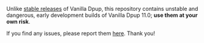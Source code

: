 Unlike [stable releases](https://github.com/vanilla-dpup/releases/releases) of Vanilla Dpup, this repository contains unstable and dangerous, early development builds of Vanilla Dpup 11.0; **use them at your own risk**.

If you find any issues, please report them [here](https://github.com/vanilla-dpup/woof-CE/issues). Thank you!